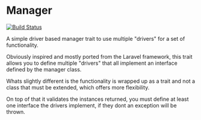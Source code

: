 # Manager

[![Build Status](https://travis-ci.org/ecfectus/manager.svg?branch=master)](https://travis-ci.org/ecfectus/manager)

A simple driver based manager trait to use multiple "drivers" for a set of functionality.

Obviously inspired and mostly ported from the Laravel framework, this trait allows you to define multiple "drivers" that all implement an interface defined by the manager class.

Whats slightly different is the functionality is wrapped up as a trait and not a class that must be extended, which offers more flexibility.

On top of that it validates the instances returned, you must define at least one interface the drivers implement, if they dont an exception will be thrown.
